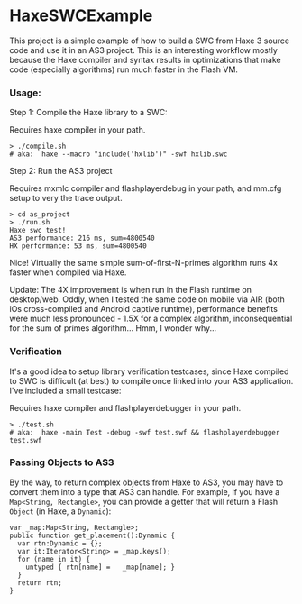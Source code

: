# HaxeSWCExample

This project is a simple example of how to build a SWC from Haxe 3 source code and use it in an AS3 project.  This is an interesting workflow mostly because the Haxe compiler and syntax results in optimizations that make code (especially algorithms) run much faster in the Flash VM.

### Usage:

Step 1: Compile the Haxe library to a SWC:

Requires haxe compiler in your path.

```
> ./compile.sh
# aka:  haxe --macro "include('hxlib')" -swf hxlib.swc
```

Step 2: Run the AS3 project

Requires mxmlc compiler and flashplayerdebug in your path, and mm.cfg setup to very the trace output.

```
> cd as_project
> ./run.sh
Haxe swc test!
AS3 performance: 216 ms, sum=4800540
HX performance: 53 ms, sum=4800540
```

Nice!  Virtually the same simple sum-of-first-N-primes algorithm runs 4x faster when compiled via Haxe.

Update: The 4X improvement is when run in the Flash runtime on desktop/web.  Oddly, when I tested the same code on mobile via AIR (both iOs cross-compiled and Android captive runtime), performance benefits were much less pronounced - 1.5X for a complex algorithm, inconsequential for the sum of primes algorithm...  Hmm, I wonder why...

### Verification

It's a good idea to setup library verification testcases, since Haxe compiled to SWC is difficult (at best) to compile once linked into your AS3 application.  I've included a small testcase:

Requires haxe compiler and flashplayerdebugger in your path.

```
> ./test.sh
# aka:  haxe -main Test -debug -swf test.swf && flashplayerdebugger test.swf
```

### Passing Objects to AS3

By the way, to return complex objects from Haxe to AS3, you may have to convert them into a type that AS3 can handle.  For example, if you have a `Map<String, Rectangle>`, you can provide a getter that will return a Flash `Object` (in Haxe, a `Dynamic`):

```
var _map:Map<String, Rectangle>;
public function get_placement():Dynamic {
  var rtn:Dynamic = {};
  var it:Iterator<String> = _map.keys();
  for (name in it) {
    untyped { rtn[name] =   _map[name]; }
  }
  return rtn;
}
```

